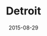 ---
title: Detroit
date: 2015-08-29
images: [both-front.jpg, both-front-2.jpg, both-side.jpg, sb-front.jpg]
props: [rbb, sb, green-happy-sticker, blue-happy-sticker, toothbrush, toothpaste, bible, watch]
---